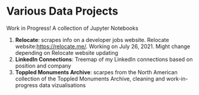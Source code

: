 ﻿# Various Data Projects
Work in Progress!
A collection of Jupyter Notebooks

1. **Relocate**: scrapes info on a developer jobs website. Relocate website:https://relocate.me/. Working on July 26, 2021. Might change depending on Relocate website updating
2. **LinkedIn Connections**: Treemap of my LinkedIn connections based on position and company
3. **Toppled Monuments Archive**: scarpes from the North American collection of the Toppled Monuments Archive, cleaning and work-in-progress data vizualisations
